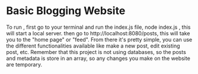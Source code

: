 # Basic Blogging Website
To run , first go to your terminal and run the index.js file, node index.js , this will start a local server.
then go to http://localhost:8080/posts, this will take you to the "home page" or "feed".
From there it's pretty simple, you can use the different functionalities available like make a new post, edit existing post, etc. 
Remember that this project is not using databases, so the posts and metadata is store in an array, so any changes you make on the website are temporary.
